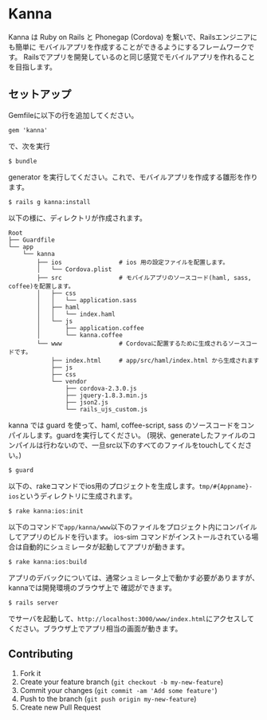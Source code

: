 # Kanna

Kanna は Ruby on Rails と Phonegap (Cordova) を繋いで、Railsエンジニアにも簡単に
モバイルアプリを作成することができるようにするフレームワークです。
Railsでアプリを開発しているのと同じ感覚でモバイルアプリを作れることを目指します。

## セットアップ

Gemfileに以下の行を追加してください。

    gem 'kanna'

で、次を実行

    $ bundle

generator を実行してください。これで、モバイルアプリを作成する雛形を作ります。

    $ rails g kanna:install

以下の様に、ディレクトリが作成されます。


````
Root
├── Guardfile
└── app
    └── kanna
        ├── ios                # ios 用の設定ファイルを配置します。
        │   └── Cordova.plist
        ├── src                # モバイルアプリのソースコード(haml, sass, coffee)を配置します。
        │   ├── css
        │   │   └── application.sass
        │   ├── haml
        │   │   └── index.haml
        │   └── js
        │       ├── application.coffee
        │       └── kanna.coffee
        └── www                # Cordovaに配置するために生成されるソースコードです。
            ├── index.html     # app/src/haml/index.html から生成されます
            ├── js
            ├── css
            └── vendor
                ├── cordova-2.3.0.js
                ├── jquery-1.8.3.min.js
                ├── json2.js
                └── rails_ujs_custom.js
````


kanna では guard を使って、haml, coffee-script, sass のソースコードをコンパイルします。guardを実行してください。
(現状、generateしたファイルのコンパイルは行わないので、一旦src以下のすべてのファイルをtouchしてください。)

    $ guard

以下の、rakeコマンドでios用のプロジェクトを生成します。`tmp/#{Appname}-ios`というディレクトリに生成されます。

    $ rake kanna:ios:init

以下のコマンドで`app/kanna/www`以下のファイルをプロジェクト内にコンパイルしてアプリのビルドを行います。
ios-sim コマンドがインストールされている場合は自動的にシュミレータが起動してアプリが動きます。

    $ rake kanna:ios:build

アプリのデバックについては、通常シュミレータ上で動かす必要がありますが、kannaでは開発環境のブラウザ上で
確認ができます。

    $ rails server

でサーバを起動して、`http://localhost:3000/www/index.html`にアクセスしてください。ブラウザ上でアプリ相当の画面が動きます。

## Contributing

1. Fork it
2. Create your feature branch (`git checkout -b my-new-feature`)
3. Commit your changes (`git commit -am 'Add some feature'`)
4. Push to the branch (`git push origin my-new-feature`)
5. Create new Pull Request
